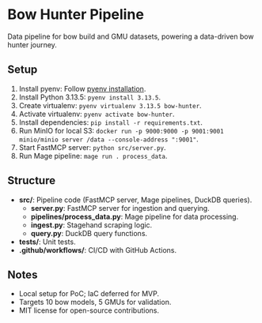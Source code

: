 # Bow Hunter Pipeline

Data pipeline for bow build and GMU datasets, powering a data-driven bow hunter journey.

## Setup

1. Install pyenv: Follow [pyenv installation](https://github.com/pyenv/pyenv#installation).
2. Install Python 3.13.5: `pyenv install 3.13.5`.
3. Create virtualenv: `pyenv virtualenv 3.13.5 bow-hunter`.
4. Activate virtualenv: `pyenv activate bow-hunter`.
5. Install dependencies: `pip install -r requirements.txt`.
6. Run MinIO for local S3: `docker run -p 9000:9000 -p 9001:9001 minio/minio server /data --console-address ":9001"`.
7. Start FastMCP server: `python src/server.py`.
8. Run Mage pipeline: `mage run . process_data`.

## Structure

- **src/**: Pipeline code (FastMCP server, Mage pipelines, DuckDB queries).
  - **server.py**: FastMCP server for ingestion and querying.
  - **pipelines/process_data.py**: Mage pipeline for data processing.
  - **ingest.py**: Stagehand scraping logic.
  - **query.py**: DuckDB query functions.
- **tests/**: Unit tests.
- **.github/workflows/**: CI/CD with GitHub Actions.

## Notes

- Local setup for PoC; IaC deferred for MVP.
- Targets 10 bow models, 5 GMUs for validation.
- MIT license for open-source contributions.
